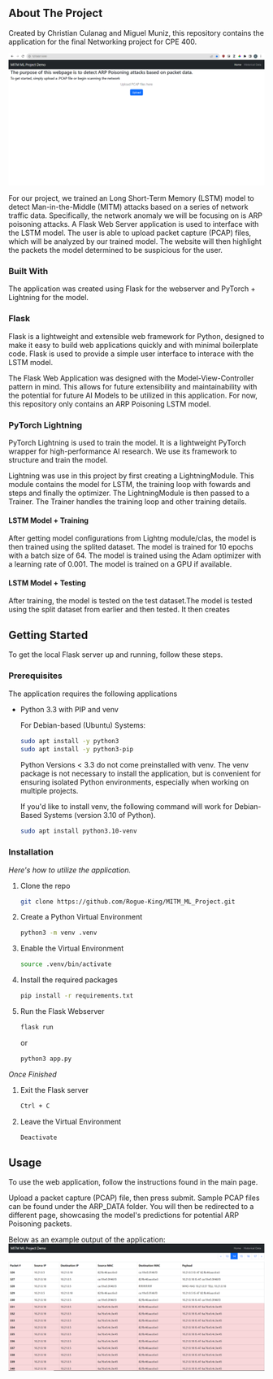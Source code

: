 <!-- ABOUT THE PROJECT -->
## About The Project
Created by Christian Culanag and Miguel Muniz, this repository contains the application for the final Networking project for CPE 400. 

![plot](./images/Webserver_Homepage.png)

For our project, we trained an Long Short-Term Memory (LSTM) model to detect Man-in-the-Middle (MITM) attacks based on a series of network traffic data. Specifically, the network anomaly we will be focusing on is ARP poisoning attacks. A Flask Web Server application is used to interface with the LSTM model. The user is able to upload packet capture (PCAP) files, which will be analyzed by our trained model. The website will then highlight the packets the model determined to be suspicious for the user.

### Built With
The application was created using Flask for the webserver and PyTorch + Lightning for the model. 

### Flask 
Flask is a lightweight and extensible web framework for Python, designed to make it easy to build web applications quickly and with minimal boilerplate code. Flask is used to provide a simple user interface to interace with the LSTM model. 

The Flask Web Application was designed with the Model-View-Controller pattern in mind. This allows for future extensibility and maintainability with the potential for future AI Models to be utilized in this application. For now, this repository only contains an ARP Poisoning LSTM model.

### PyTorch Lightning
PyTorch Lightning is used to train the model. It is a lightweight PyTorch wrapper for high-performance AI research. We use its framework to structure and train the model. 

Lightning was use in this project by first creating a LightningModule. This module contains the model for LSTM, the training loop with fowards and steps and finally the optimizer. The LightningModule is then passed to a Trainer. The Trainer handles the training loop and other training details.

#### LSTM Model + Training
After getting model configurations from Lightng module/clas, the model is then trained using the splited dataset. The model is trained for 10 epochs with a batch size of 64. The model is trained using the Adam optimizer with a learning rate of 0.001. The model is trained on a GPU if available.

#### LSTM Model + Testing 
After training, the model is tested on the test dataset.The model is tested using the split dataset from earlier and then tested. It then creates

<!-- GETTING STARTED -->
## Getting Started

To get the local Flask server up and running, follow these steps.

### Prerequisites

The application requires the following applications
* Python 3.3 with PIP and venv

  For Debian-based (Ubuntu) Systems:
  ```sh
  sudo apt install -y python3
  sudo apt install -y python3-pip
  ```
    
  Python Versions < 3.3 do not come preinstalled with venv. 
  The venv package is not necessary to install the application, but is convenient for ensuring isolated Python environments, especially when working on multiple projects.

  If you'd like to install venv, the following command will work for Debian-Based Systems (version 3.10 of Python).
  ```sh
  sudo apt install python3.10-venv
  ``` 


### Installation

_Here's how to utilize the application._

1. Clone the repo
   ```sh
   git clone https://github.com/Rogue-King/MITM_ML_Project.git
   ```

2. Create a Python Virtual Environment
   ```sh
   python3 -m venv .venv
   ```

3. Enable the Virtual Environment
   ``` sh
   source .venv/bin/activate
   ```

4. Install the required packages
   ```sh
   pip install -r requirements.txt
   ```

5. Run the Flask Webserver
   ```sh
   flask run
   ```

   or

   ```sh
   python3 app.py
   ```

_Once Finished_
1. Exit the Flask server
   ```sh
   Ctrl + C
   ```
2. Leave the Virtual Environment
   ```sh
   Deactivate
   ```

<!-- USAGE EXAMPLES -->
## Usage
To use the web application, follow the instructions found in the main page.

Upload a packet capture (PCAP) file, then press submit. Sample PCAP files can be found under the ARP_DATA folder. You will then be redirected to a different page, showcasing the model's predictions for potential ARP Poisoning packets. 

Below as an example output of the application:
![example](./images/Example.png)
